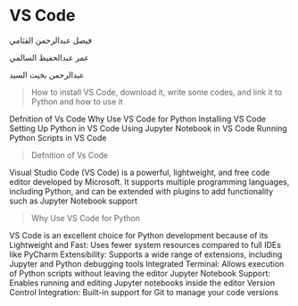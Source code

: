# VS Code
فيصل عبدالرحمن القثامي

عمر عبدالحفيظ السالمي

عبدالرحمن بخيت السيد
> How to install VS Code, download it, write some codes, and link it to Python and how to use it

Defnition of Vs Code Why Use VS Code for Python Installing VS Code Setting Up Python in VS Code Using Jupyter Notebook in VS Code Running Python Scripts in VS Code

> Defnition of Vs Code

Visual Studio Code (VS Code) is a powerful, lightweight, and free code editor developed by Microsoft. It supports multiple programming languages, including Python, and can be extended with plugins to add functionality such as Jupyter Notebook support

> Why Use VS Code for Python

VS Code is an excellent choice for Python development because of its Lightweight and Fast: Uses fewer system resources compared to full IDEs like PyCharm Extensibility: Supports a wide range of extensions, including Jupyter and Python debugging tools Integrated Terminal: Allows execution of Python scripts without leaving the editor Jupyter Notebook Support: Enables running and editing Jupyter notebooks inside the editor Version Control Integration: Built-in support for Git to manage your code versions




